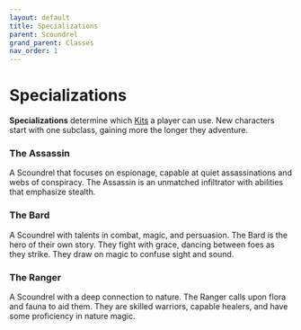 ```yaml
---
layout: default
title: Specializations
parent: Scoundrel
grand_parent: Classes
nav_order: 1
---
```


# Specializations

**Specializations** determine which [Kits](kits.md) a player can use. New characters start with one subclass, gaining more the longer they adventure.

### <span style="color: {{ site.scoundrel_color }}">The Assassin</span>

A Scoundrel that focuses on espionage, capable at quiet assassinations and webs of conspiracy. The Assassin is an unmatched infiltrator with abilities that emphasize stealth.

### <span style="color: {{ site.scoundrel_color }}">The Bard</span>

A Scoundrel with talents in combat, magic, and persuasion. The Bard is the hero of their own story. They fight with grace, dancing between foes as they strike. They draw on magic to confuse sight and sound.

### <span style="color: {{ site.scoundrel_color }}">The Ranger</span>

A Scoundrel with a deep connection to nature. The Ranger calls upon flora and fauna to aid them. They are skilled warriors, capable healers, and have some proficiency in nature magic.

